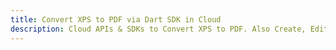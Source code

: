 ---title: Convert XPS to PDF via Dart SDK in Clouddescription: Cloud APIs & SDKs to Convert XPS to PDF. Also Create, Edit & Render Microsoft Word & OpenOffice documents in the Cloud.---